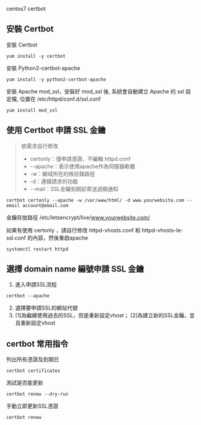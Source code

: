 centos7 certbot

## 安裝 Certbot

安裝 Certbot
```
yum install -y certbot
```

安裝 Python2-certbot-apache
```
yum install -y python2-certbot-apache
```

安裝 Apache mod_ssl，安裝好 mod_ssl 後, 系統會自動建立 Apache 的 ssl 設定檔, 位置在 /etc/httpd/conf.d/ssl.conf
```
yum install mod_ssl
```

## 使用 Certbot 申請 SSL 金鑰

> 依需求自行修改
> - certonly：僅申請憑證，不編輯 httpd.conf
> - --apache：表示使用apache作為伺服器軟體
> - -w：網域所在的根目錄路徑
> - -d：連續請求的功能
> - --mail：SSL金鑰到期前寄送過期通知

```
certbot certonly --apache -w /var/www/html/ -d www.yourwebsite.com --email account@email.com
```

金鑰存放路徑
/etc/letsencrypt/live/www.yourwebsite.com/

如果有使用 certonly ，請自行修改 httpd-vhosts.conf 和 httpd-vhosts-le-ssl.conf 的內容，然後重啟apache
```
systemctl restart httpd
```

## 選擇 domain name 編號申請 SSL 金鑰

1. 進入申請SSL流程
```
certbot --apache
```
2. 選擇要申請SSL的網站代號
3. [1]為繼續使用過去的SSL，但是重新設定vhost； [2]為建立新的SSL金鑰，並且重新設定vhost

## certbot 常用指令

列出所有憑證及到期日
```
certbot certificates
```

測試是否能更新
```
certbot renew --dry-run
```

手動立即更新SSL憑證
```
certbot renew
```